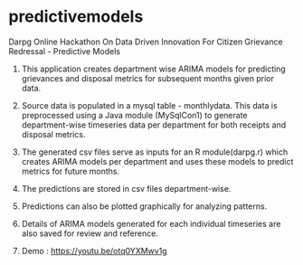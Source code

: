 # predictivemodels
Darpg Online Hackathon On Data Driven Innovation For Citizen Grievance Redressal - Predictive Models

1) This application creates department wise ARIMA models for predicting grievances and disposal metrics for subsequent months given prior data.

2) Source data is populated in a mysql table - monthlydata.
This data is preprocessed using a Java module (MySqlCon1) to generate department-wise timeseries data per department for both receipts and disposal metrics.

3) The generated csv files serve as inputs for an R module(darpg.r) which creates ARIMA models per department and uses these models to predict metrics for future months.

4) The predictions are stored in csv files department-wise.

5) Predictions can also be plotted graphically for analyzing patterns.

6) Details of ARIMA models generated for each individual timeseries are also saved for review and reference. 

7) Demo : https://youtu.be/otq0YXMwv1g
